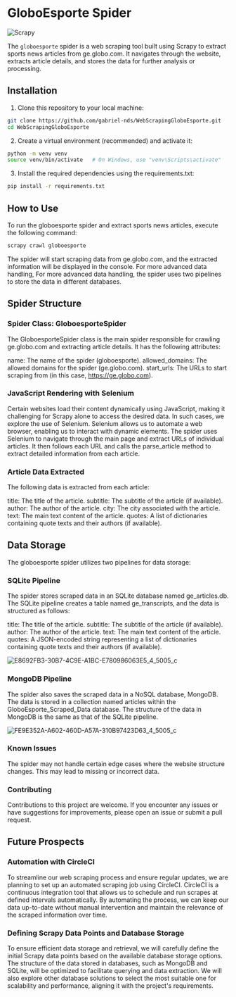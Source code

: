 # GloboEsporte Spider

![Scrapy](https://img.shields.io/badge/Scrapy-2.5.0-green)

The `globoesporte` spider is a web scraping tool built using Scrapy to extract sports news articles from ge.globo.com. It navigates through the website, extracts article details, and stores the data for further analysis or processing.

## Installation

1. Clone this repository to your local machine:

```bash
git clone https://github.com/gabriel-nds/WebScrapingGloboEsporte.git
cd WebScrapingGloboEsporte
```

2. Create a virtual environment (recommended) and activate it:

```bash
python -m venv venv
source venv/bin/activate   # On Windows, use "venv\Scripts\activate"
```

3. Install the required dependencies using the requirements.txt:

```bash
pip install -r requirements.txt
```

## How to Use

To run the globoesporte spider and extract sports news articles, execute the following command:
```bash
scrapy crawl globoesporte
```
The spider will start scraping data from ge.globo.com, and the extracted information will be displayed in the console. For more advanced data handling, For more advanced data handling, the spider uses two pipelines to store the data in different databases.

## Spider Structure
### Spider Class: GloboesporteSpider

The GloboesporteSpider class is the main spider responsible for crawling ge.globo.com and extracting article details. It has the following attributes:

name: The name of the spider (globoesporte).
allowed_domains: The allowed domains for the spider (ge.globo.com).
start_urls: The URLs to start scraping from (in this case, https://ge.globo.com).

### JavaScript Rendering with Selenium

Certain websites load their content dynamically using JavaScript, making it challenging for Scrapy alone to access the desired data. In such cases, we  explore the use of Selenium. Selenium allows us to automate a web browser, enabling us to interact with dynamic elements. The spider uses Selenium to navigate through the main page and extract URLs of individual articles. It then follows each URL and calls the parse_article method to extract detailed information from each article.

### Article Data Extracted

The following data is extracted from each article:

title: The title of the article.
subtitle: The subtitle of the article (if available).
author: The author of the article.
city: The city associated with the article.
text: The main text content of the article.
quotes: A list of dictionaries containing quote texts and their authors (if available).

## Data Storage

The globoesporte spider utilizes two pipelines for data storage:

### SQLite Pipeline

The spider stores scraped data in an SQLite database named ge_articles.db. The SQLite pipeline creates a table named ge_transcripts, and the data is structured as follows:

title: The title of the article.
subtitle: The subtitle of the article (if available).
author: The author of the article.
text: The main text content of the article.
quotes: A JSON-encoded string representing a list of dictionaries containing quote texts and their authors (if available).

![E8692FB3-30B7-4C9E-A1BC-E780986063E5_4_5005_c](https://github.com/gabriel-nds/WebScrapingGloboEsporte/assets/118403829/5c300fe0-0617-48a9-bd02-8ebe81556428)

### MongoDB Pipeline

The spider also saves the scraped data in a NoSQL database, MongoDB. The data is stored in a collection named articles within the GloboEsporte_Scraped_Data database. The structure of the data in MongoDB is the same as that of the SQLite pipeline.

![FE9E352A-A602-460D-A57A-310B97423D63_4_5005_c](https://github.com/gabriel-nds/WebScrapingGloboEsporte/assets/118403829/fb2ddefe-0f51-423f-9702-9fef117d975b)

### Known Issues

The spider may not handle certain edge cases where the website structure changes. This may lead to missing or incorrect data.

### Contributing

Contributions to this project are welcome. If you encounter any issues or have suggestions for improvements, please open an issue or submit a pull request.

## Future Prospects

### Automation with CircleCI

To streamline our web scraping process and ensure regular updates, we are planning to set up an automated scraping job using CircleCI. CircleCI is a continuous integration tool that allows us to schedule and run scrapes at defined intervals automatically. By automating the process, we can keep our data up-to-date without manual intervention and maintain the relevance of the scraped information over time.

### Defining Scrapy Data Points and Database Storage

To ensure efficient data storage and retrieval, we will carefully define the initial Scrapy data points based on the available database storage options. The structure of the data stored in databases, such as MongoDB and SQLite, will be optimized to facilitate querying and data extraction. We will also explore other database solutions to select the most suitable one for scalability and performance, aligning it with the project's requirements.






